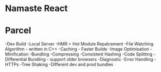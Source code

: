 # Namaste React

# Parcel
-Dev Build
-Local Server
-HMR = Hot Module Repalcement
-File Watching Algorithm - written in C++
-Caching - Faster Builds
-Image Optimisation
-Minification
-Bundling
-Compressing
-Consistent Hashing
-Code Splitting
-Differential Bundling - support older browsers
-Diagnostic
-Error Handling
-HTTPs
-Tree Shaking
-Different dev and prod bundles





